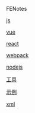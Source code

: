 FENotes

[js]()

[vue](/vue/index.md)

[react]()

[webpack]()

[nodejs]()

[工具](/tools/index.md)

[示例](../dist/base3.html)

[xml](https://juejin.im/post/6844903561935978503)